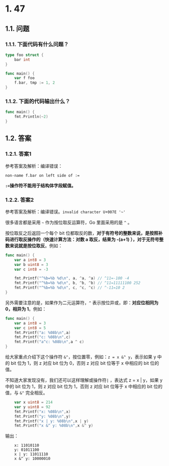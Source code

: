 # 1. 47


## 1.1. 问题

### 1.1.1. 下面代码有什么问题？

```go
type foo struct {
    bar int
}

func main() {
    var f foo
    f.bar, tmp := 1, 2
}
```

### 1.1.2. 下面的代码输出什么？

```go
func main() {  
    fmt.Println(~2) 
}
```

## 1.2. 答案

### 1.2.1. 答案1

参考答案及解析：编译错误：

    non-name f.bar on left side of :=

**`:=`操作符不能用于结构体字段赋值。**

### 1.2.2. 答案2

参考答案及解析：编译错误。`invalid character U+007E '~'`

很多语言都是采用 `~` 作为按位取反运算符，Go 里面采用的是 `^` 。

按位取反之后返回一个每个 bit 位都取反的数，**对于有符号的整数来说，是按照补码进行取反操作的（快速计算方法：对数 a 取反，结果为 -(a+1) ），对于无符号整数来说就是按位取反**。例如：

```go
func main() {
    var a int8 = 3
    var b uint8 = 3
    var c int8 = -3

    fmt.Printf("^%b=%b %d\n", a, ^a, ^a) // ^11=-100 -4
    fmt.Printf("^%b=%b %d\n", b, ^b, ^b) // ^11=11111100 252
    fmt.Printf("^%b=%b %d\n", c, ^c, ^c) // ^-11=10 2
}
```

另外需要注意的是，如果作为二元运算符，`^` 表示按位异或，即：**对应位相同为 0，相异为 1**。例如：

```go
func main() {
    var a int8 = 3
    var c int8 = 5
    fmt.Printf("a: %08b\n",a)
    fmt.Printf("c: %08b\n",c)
    fmt.Printf("a^c: %08b\n",a ^ c)
}
```

给大家重点介绍下这个操作符 `&^`，按位置零，例如：`z = x &^ y`，表示如果 y 中的 bit 位为 1，则 z 对应 bit 位为 0，否则 z 对应 bit 位等于 x 中相应的 bit 位的值。

不知道大家发现没有，我们还可以这样理解或操作符`|` ，表达式 z = x | y，如果 y 中的 bit 位为 1，则 z 对应 bit 位为 1，否则 z 对应 bit 位等于 x 中相应的 bit 位的值，与 `&^` 完全相反。

```go
    var x uint8 = 214
    var y uint8 = 92
    fmt.Printf("x: %08b\n",x)     
    fmt.Printf("y: %08b\n",y)       
    fmt.Printf("x | y: %08b\n",x | y)     
    fmt.Printf("x &^ y: %08b\n",x &^ y)
```

输出：

```
    x: 11010110
    y: 01011100
    x | y: 11011110
    x &^ y: 10000010
```
